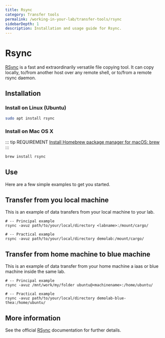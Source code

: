 ```yaml
---
title: Rsync
category: Transfer tools
permalink: /working-in-your-lab/transfer-tools/rsync
sidebarDepth: 1
description: Installation and usage guide for Rsync.
---
```


# Rsync

[RSync](https://linux.die.net/man/1/rsync) is a fast and extraordinarily versatile file copying tool. It can copy locally, to/from another host over any remote shell, or to/from a remote rsync daemon.

## Installation

### Install on Linux (Ubuntu)

 ```bash
 sudo apt install rsync
 ```

### Install on Mac OS X

::: tip REQUIREMENT
[Install Homebrew package manager for macOS: brew](https://brew.sh/)
:::


```bash
brew install rsync
```

## Use

Here are a few simple examples to get you started. 

## Transfer from you local machine

This is an example of data transfers from your local machine to your lab.

```
# -- Principal example
rsync -avuz path/to/your/local/directory <labname>:/mount/cargo/

# -- Practical example
rsync -avuz path/to/your/local/directory demolab:/mount/cargo/
```

## Transfer from home machine to blue machine

This is an example of data transfer from your home machine a iaas or blue machine inside the same lab.

```
# -- Principal example
rsync -avuz /mnt/work/my/folder ubuntu@<machinename>:/home/ubuntu/

# -- Practical example
rsync -avuz path/to/your/local/directory demolab-blue-thea:/home/ubuntu/
```

## More information

See the official [RSync](https://linux.die.net/man/1/rsync) documentation for further details.


